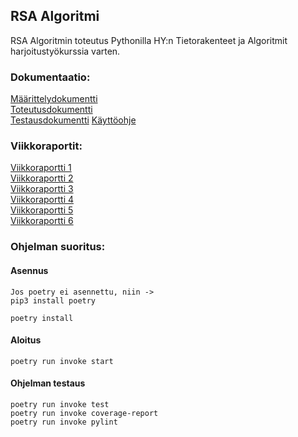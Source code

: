 ## RSA Algoritmi
RSA Algoritmin toteutus Pythonilla HY:n Tietorakenteet ja Algoritmit harjoitustyökurssia varten.

### Dokumentaatio:
[Määrittelydokumentti](./dokumentaatio/Määrittelydokumentti.md)  
[Toteutusdokumentti](./dokumentaatio/Toteutusdokumentti.md)  
[Testausdokumentti](./dokumentaatio/Testausdokumentti.md)
[Käyttöohje](./dokumentaatio/Käyttöohje.md)

### Viikkoraportit:
[Viikkoraportti 1](./dokumentaatio/Viikkoraportti1.md)  
[Viikkoraportti 2](./dokumentaatio/Viikkoraportti2.md)  
[Viikkoraportti 3](./dokumentaatio/Viikkoraportti3.md)  
[Viikkoraportti 4](./dokumentaatio/Viikkoraportti4.md)  
[Viikkoraportti 5](./dokumentaatio/Viikkoraportti5.md)  
[Viikkoraportti 6](./dokumentaatio/Viikkoraportti6.md)  

### Ohjelman suoritus:

#### Asennus

    Jos poetry ei asennettu, niin ->
    pip3 install poetry
    
    poetry install
    
#### Aloitus

    poetry run invoke start

#### Ohjelman testaus

    poetry run invoke test
    poetry run invoke coverage-report
    poetry run invoke pylint
